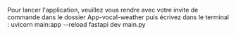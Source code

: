 Pour lancer l'application, veuillez vous rendre avec votre invite de commande dans le dossier App-vocal-weather puis écrivez dans le terminal : uvicorn main:app --reload
fastapi dev main.py